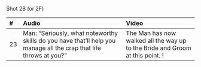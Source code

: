 Shot 2B (or 2F)

| # | Audio | Video |
|:---|:---|:---|
| 23 | Man: “Seriously, what noteworthy skills do you have that’ll help you manage all the crap that life throws at you?” | The Man has now walked all the way up to the Bride and Groom at this point. ! |
